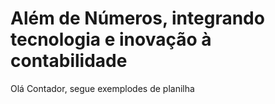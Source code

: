 # Além de Números, integrando tecnologia e inovação à contabilidade

Olá Contador, segue exemplodes de planilha